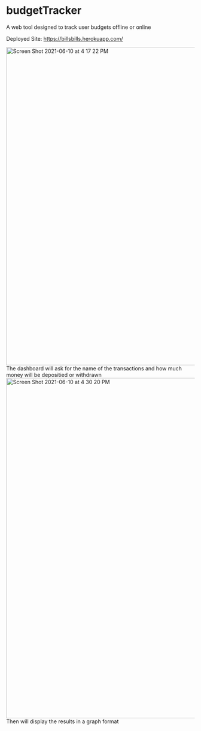 # budgetTracker

A web tool designed to track user budgets offline or online

Deployed Site: https://billsbills.herokuapp.com/

<img width="848" alt="Screen Shot 2021-06-10 at 4 17 22 PM" src="https://user-images.githubusercontent.com/77472956/121592890-42d98480-ca09-11eb-8ce1-44eacd3201a0.png">
The dashboard will ask for the name of the transactions and how much money will be depositied or withdrawn

<img width="907" alt="Screen Shot 2021-06-10 at 4 30 20 PM" src="https://user-images.githubusercontent.com/77472956/121592964-5b499f00-ca09-11eb-844f-4ffcd5209db7.png">
Then will display the results in a graph format
